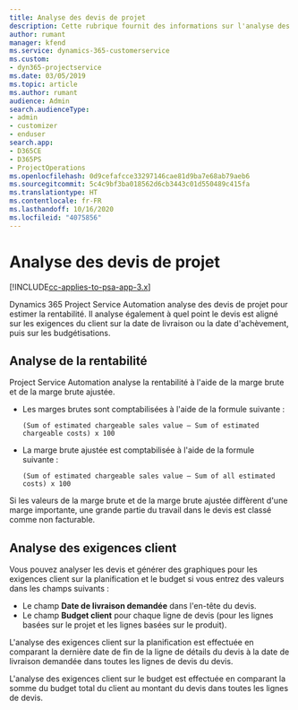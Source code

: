 ```yaml
---
title: Analyse des devis de projet
description: Cette rubrique fournit des informations sur l'analyse des devis de projet.
author: rumant
manager: kfend
ms.service: dynamics-365-customerservice
ms.custom:
- dyn365-projectservice
ms.date: 03/05/2019
ms.topic: article
ms.author: rumant
audience: Admin
search.audienceType:
- admin
- customizer
- enduser
search.app:
- D365CE
- D365PS
- ProjectOperations
ms.openlocfilehash: 0d9cefafcce33297146cae81d9ba7e68ab79aeb6
ms.sourcegitcommit: 5c4c9bf3ba018562d6cb3443c01d550489c415fa
ms.translationtype: HT
ms.contentlocale: fr-FR
ms.lasthandoff: 10/16/2020
ms.locfileid: "4075856"
---
```

# <a name="analysis-of-project-quotes"></a>Analyse des devis de projet

[!INCLUDE[cc-applies-to-psa-app-3.x](../includes/cc-applies-to-psa-app-3x.md)]

Dynamics 365 Project Service Automation analyse des devis de projet pour estimer la rentabilité. Il analyse également à quel point le devis est aligné sur les exigences du client sur la date de livraison ou la date d'achèvement, puis sur les budgétisations.

## <a name="profitability-analysis"></a>Analyse de la rentabilité

Project Service Automation analyse la rentabilité à l'aide de la marge brute et de la marge brute ajustée.

- Les marges brutes sont comptabilisées à l'aide de la formule suivante :

  `
    (Sum of estimated chargeable sales value – Sum of estimated chargeable costs) x 100
  `
- La marge brute ajustée est comptabilisée à l'aide de la formule suivante :

  `
    (Sum of estimated chargeable sales value – Sum of all estimated costs) x 100
  `

Si les valeurs de la marge brute et de la marge brute ajustée diffèrent d'une marge importante, une grande partie du travail dans le devis est classé comme non facturable.

## <a name="analysis-of-customer-expectations"></a>Analyse des exigences client

Vous pouvez analyser les devis et générer des graphiques pour les exigences client sur la planification et le budget si vous entrez des valeurs dans les champs suivants :

- Le champ **Date de livraison demandée** dans l'en-tête du devis.
- Le champ **Budget client** pour chaque ligne de devis (pour les lignes basées sur le projet et les lignes basées sur le produit).

L'analyse des exigences client sur la planification est effectuée en comparant la dernière date de fin de la ligne de détails du devis à la date de livraison demandée dans toutes les lignes de devis du devis.

L'analyse des exigences client sur le budget est effectuée en comparant la somme du budget total du client au montant du devis dans toutes les lignes de devis.

